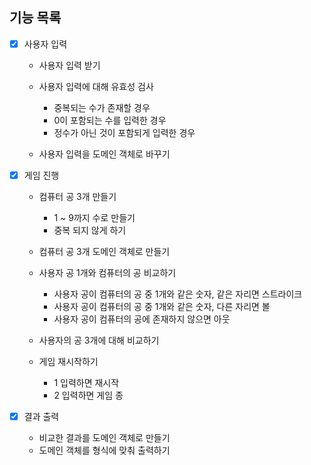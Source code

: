 ## 기능 목록

- [x] 사용자 입력
    - 사용자 입력 받기

    - 사용자 입력에 대해 유효성 검사
        - 중복되는 수가 존재할 경우
        - 0이 포함되는 수를 입력한 경우
        - 정수가 아닌 것이 포함되게 입력한 경우

    - 사용자 입력을 도메인 객체로 바꾸기

-[x] 게임 진행
    - 컴퓨터 공 3개 만들기
        - 1 ~ 9까지 수로 만들기
        - 중복 되지 않게 하기

    - 컴퓨터 공 3개 도메인 객체로 만들기

    - 사용자 공 1개와 컴퓨터의 공 비교하기
        - 사용자 공이 컴퓨터의 공 중 1개와 같은 숫자, 같은 자리면 스트라이크
        - 사용자 공이 컴퓨터의 공 중 1개와 같은 숫자,  다른 자리면 볼
        - 사용자 공이 컴퓨터의 공에 존재하지 않으면 아웃

    - 사용자의 공 3개에 대해 비교하기

    - 게임 재시작하기
        - 1 입력하면 재시작
        - 2 입력하면 게임 종

-[x] 결과 출력
    - 비교한 결과를 도메인 객체로 만들기
    - 도메인 객체를 형식에 맞춰 출력하기
